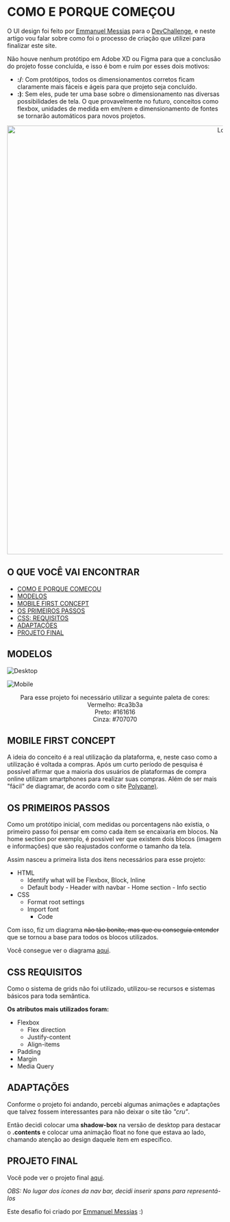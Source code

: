 # COMO E PORQUE COMEÇOU

O UI design foi feito por <a href="https://www.linkedin.com/in/emmanuel-messias-535621127/">Emmanuel Messias</a> para o <a href="https://www.devchallenge.com.br/">DevChallenge</a>, e neste artigo vou falar sobre como foi o processo de criação que utilizei para finalizar este site.

Não houve nenhum protótipo em Adobe XD ou Figma para que a conclusão do projeto fosse concluída, e isso é bom e ruim por esses dois motivos:

- **:/**: Com protótipos, todos os dimensionamentos corretos ficam claramente mais fáceis e ágeis para que projeto seja concluído.
- **:)**: Sem eles, pude ter uma base sobre o dimensionamento nas diversas possibilidades de tela. O que provavelmente no futuro, conceitos como flexbox, unidades de medida em em/rem e dimensionamento de fontes se tornarão automáticos para novos projetos.

<p align="center">
    <img src="https://i.imgur.com/YuUaCDv.gif" alt="Logo" width="1000"> </p>

## O QUE VOCÊ VAI ENCONTRAR

* [COMO E PORQUE COMEÇOU](##COMO-E-PORQUE-COMEÇOU) 
* [MODELOS](#MODELOS)
* [MOBILE FIRST CONCEPT](#MOBILE-FIRST-CONCEPT)
* [OS PRIMEIROS PASSOS](#OS-PRIMEIROS-PASSOS)
* [CSS: REQUISITOS](#CSS-REQUISITOS)  
* [ADAPTAÇÕES](#ADAPTAÇÕES) 
* [PROJETO FINAL](#PROJETO-FINAL) 

## MODELOS

<p align="center">

![Desktop](https://raw.githubusercontent.com/alysonvilela/fone-landing-page/master/design/desktop.png)
  
![Mobile](https://raw.githubusercontent.com/alysonvilela/fone-landing-page/master/design/mobile.png)</p>
 

 <p align="center"> Para esse projeto foi necessário utilizar a seguinte paleta de cores: <br>
Vermelho: #ca3b3a<br>
Preto: #161616<br>
Cinza: #707070 </p>

## MOBILE FIRST CONCEPT

A ideia do conceito é a real utilização da plataforma, e, neste caso como a utilização é voltada a compras. Após um curto período de pesquisa é possível afirmar que a maioria dos usuários de plataformas de compra online utilizam smartphones para realizar suas compras. Além de ser mais "fácil" de diagramar, de acordo com o site [Polypane)](https://polypane.app/blog/responsive-design-ground-rules/).


## OS PRIMEIROS PASSOS

Como um protótipo inicial, com medidas ou porcentagens não existia, o primeiro passo foi pensar em como cada item se encaixaria em blocos. Na home section por exemplo, é possivel ver que existem dois blocos (imagem e informações) que são reajustados conforme o tamanho da tela.

Assim nasceu a primeira lista dos itens necessários para esse projeto:

 - HTML
	- Identify what will be Flexbox, Block, Inline
     - Default body
       		- Header with navbar
       		- Home section
       		- Info sectio
- CSS
	- Format root settings
	- Import font
		- Code

Com isso, fiz um diagrama ~~não tão bonito, mas que eu conseguia entender~~ que se tornou a base para todos os blocos utilizados.

Você consegue ver o diagrama [aqui](https://github.com/alysonvilela/fone-landing-page/projects/3).

## CSS REQUISITOS
Como o sistema de grids não foi utilizado, utilizou-se recursos e sistemas básicos para toda semântica.

**Os atributos mais utilizados foram:**
- Flexbox
    - Flex direction
    - Justify-content
    - Align-items
- Padding
- Margin
- Media Query

## ADAPTAÇÕES
Conforme o projeto foi andando, percebi algumas animações e adaptações que talvez fossem interessantes para não deixar o site tão *"cru"*. 

Então decidi colocar uma **shadow-box** na versão de desktop para destacar o **.contents** e colocar uma animação float no fone que estava ao lado, chamando atenção ao design daquele item em específico.

## PROJETO FINAL
Você pode ver o projeto final [aqui](https://alysonvilela.github.io/fone-landing-page). 

*OBS: No lugar dos ícones da nav bar, decidi inserir spans para representá-los*

Este desafio foi criado por <a href="https://www.linkedin.com/in/emmanuel-messias-535621127/">Emmanuel Messias</a> :)
